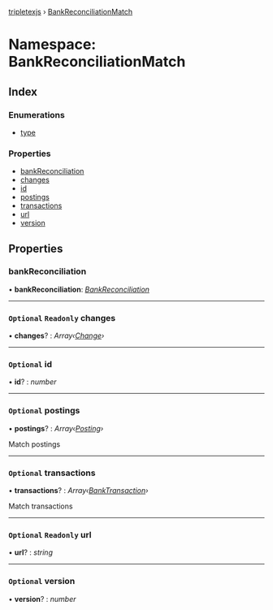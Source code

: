 [tripletexjs](../README.md) › [BankReconciliationMatch](bankreconciliationmatch.md)

# Namespace: BankReconciliationMatch

## Index

### Enumerations

* [type](../enums/bankreconciliationmatch.type.md)

### Properties

* [bankReconciliation](bankreconciliationmatch.md#bankreconciliation)
* [changes](bankreconciliationmatch.md#optional-readonly-changes)
* [id](bankreconciliationmatch.md#optional-id)
* [postings](bankreconciliationmatch.md#optional-postings)
* [transactions](bankreconciliationmatch.md#optional-transactions)
* [url](bankreconciliationmatch.md#optional-readonly-url)
* [version](bankreconciliationmatch.md#optional-version)

## Properties

###  bankReconciliation

• **bankReconciliation**: *[BankReconciliation](bankreconciliation.md)*

___

### `Optional` `Readonly` changes

• **changes**? : *Array‹[Change](change.md)›*

___

### `Optional` id

• **id**? : *number*

___

### `Optional` postings

• **postings**? : *Array‹[Posting](../interfaces/posting.md)›*

Match postings

___

### `Optional` transactions

• **transactions**? : *Array‹[BankTransaction](../interfaces/banktransaction.md)›*

Match transactions

___

### `Optional` `Readonly` url

• **url**? : *string*

___

### `Optional` version

• **version**? : *number*
